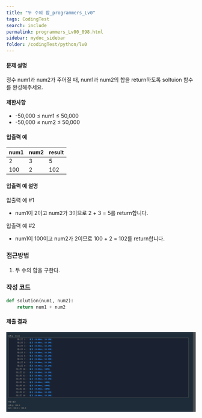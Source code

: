 ```yaml
---
title: "두 수의 합_programmers_Lv0"
tags: CodingTest
search: include
permalink: programmers_Lv00_098.html
sidebar: mydoc_sidebar
folder: /codingTest/python/lv0
---
```



#### 문제 설명 <br>

정수 num1과 num2가 주어질 때, num1과 num2의 합을 return하도록 soltuion 함수를 완성해주세요.

#### 제한사항 <br>

- -50,000 ≤ num1 ≤ 50,000
- -50,000 ≤ num2 ≤ 50,000

#### 입출력 예 <br>
  
num1|	num2|	result
---|---|---
2|	3|	5
100|	2|	102

#### 입출력 예 설명 <br>

입출력 예 #1
- num1이 2이고 num2가 3이므로 2 + 3 = 5를 return합니다.

입출력 예 #2
- num1이 100이고 num2가 2이므로 100 + 2 = 102를 return합니다.

### 접근방법 <br>

1. 두 수의 합을 구한다.

### 작성 코드 <br>

```python
def solution(num1, num2):
    return num1 + num2
```

#### 제출 결과

![제출 결과](\images\programmers_Lv00_098.png)





